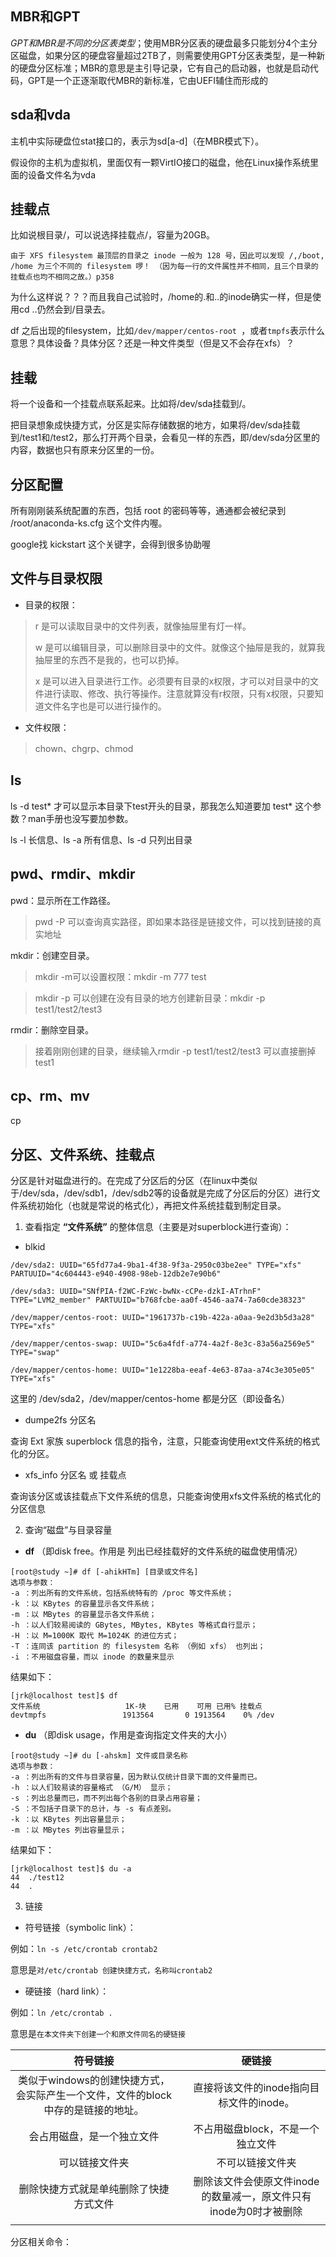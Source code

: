 ## MBR和GPT

*GPT和MBR是不同的分区表类型*；使用MBR分区表的硬盘最多只能划分4个主分区磁盘，如果分区的硬盘容量超过2TB了，则需要使用GPT分区表类型，是一种新的硬盘分区标准；MBR的意思是主引导记录，它有自己的启动器，也就是启动代码，GPT是一个正逐渐取代MBR的新标准，它由UEFI辅住而形成的

## sda和vda

主机中实际硬盘位stat接口的，表示为sd[a-d]（在MBR模式下）。

假设你的主机为虚拟机，里面仅有一颗VirtIO接口的磁盘，他在Linux操作系统里面的设备文件名为vda

## 挂载点

比如说根目录/，可以说选择挂载点/，容量为20GB。

```
由于 XFS filesystem 最顶层的目录之 inode 一般为 128 号，因此可以发现 /,/boot, /home 为三个不同的 filesystem 啰！ （因为每一行的文件属性并不相同，且三个目录的挂载点也均不相同之故。）p358
```

为什么这样说？？？而且我自己试验时，/home的.和..的inode确实一样，但是使用cd ..仍然会到/目录去。

df 之后出现的filesystem，比如`/dev/mapper/centos-root `，或者`tmpfs`表示什么意思？具体设备？具体分区？还是一种文件类型（但是又不会存在xfs）？

## 挂载

将一个设备和一个挂载点联系起来。比如将/dev/sda挂载到/。

把目录想象成快捷方式，分区是实际存储数据的地方，如果将/dev/sda挂载到/test1和/test2，那么打开两个目录，会看见一样的东西，即/dev/sda分区里的内容，数据也只有原来分区里的一份。

## 分区配置

所有刚刚装系统配置的东西，包括 root 的密码等等，通通都会被纪录到 /root/anaconda-ks.cfg 这个文件内喔。

google找 kickstart 这个关键字，会得到很多协助喔

## 文件与目录权限

* 目录的权限：

>  r 是可以读取目录中的文件列表，就像抽屉里有灯一样。
>
> w 是可以编辑目录，可以删除目录中的文件。就像这个抽屉是我的，就算我抽屉里的东西不是我的，也可以扔掉。
>
> x 是可以进入目录进行工作。必须要有目录的x权限，才可以对目录中的文件进行读取、修改、执行等操作。注意就算没有r权限，只有x权限，只要知道文件名字也是可以进行操作的。

* 文件权限：

> chown、chgrp、chmod

## ls

ls -d test* 才可以显示本目录下test开头的目录，那我怎么知道要加 test* 这个参数？man手册也没写要加参数。

ls -l 长信息、ls -a 所有信息、ls -d 只列出目录

## pwd、rmdir、mkdir

pwd：显示所在工作路径。

>  pwd -P 可以查询真实路径，即如果本路径是链接文件，可以找到链接的真实地址

mkdir：创建空目录。

> mkdir -m可以设置权限：mkdir -m 777 test 

>  mkdir -p 可以创建在没有目录的地方创建新目录：mkdir -p test1/test2/test3

rmdir：删除空目录。

> 接着刚刚创建的目录，继续输入rmdir -p test1/test2/test3 可以直接删掉test1

## cp、rm、mv

cp

## 分区、文件系统、挂载点

分区是针对磁盘进行的。在完成了分区后的分区（在linux中类似于/dev/sda，/dev/sdb1，/dev/sdb2等的设备就是完成了分区后的分区）进行文件系统初始化（也就是常说的格式化），再把文件系统挂载到制定目录。

1. 查看指定 **“文件系统”** 的整体信息（主要是对superblock进行查询）：

* blkid

```shell
/dev/sda2: UUID="65fd77a4-9ba1-4f38-9f3a-2950c03be2ee" TYPE="xfs" PARTUUID="4c604443-e940-4908-98eb-12db2e7e90b6" 

/dev/sda3: UUID="SNfPIA-f2WC-FzWc-bwNx-cCPe-dzkI-ATrhnF" TYPE="LVM2_member" PARTUUID="b768fcbe-aa0f-4546-aa74-7a60cde38323" 

/dev/mapper/centos-root: UUID="1961737b-c19b-422a-a0aa-9e2d3b5d3a28" TYPE="xfs" 

/dev/mapper/centos-swap: UUID="5c6a4fdf-a774-4a2f-8e3c-83a56a2569e5" TYPE="swap" 

/dev/mapper/centos-home: UUID="1e1228ba-eeaf-4e63-87aa-a74c3e305e05" TYPE="xfs"
```

这里的 /dev/sda2，/dev/mapper/centos-home 都是分区（即设备名）

* dumpe2fs 分区名

查询 Ext 家族 superblock 信息的指令，注意，只能查询使用ext文件系统的格式化的分区。

* xfs_info 分区名 或 挂载点

查询该分区或该挂载点下文件系统的信息，只能查询使用xfs文件系统的格式化的分区信息



2. 查询“磁盘”与目录容量

* **df**  （即disk free。作用是 列出已经挂载好的文件系统的磁盘使用情况）

```shell
[root@study ~]# df [-ahikHTm] [目录或文件名]
选项与参数：
-a ：列出所有的文件系统，包括系统特有的 /proc 等文件系统；
-k ：以 KBytes 的容量显示各文件系统；
-m ：以 MBytes 的容量显示各文件系统；
-h ：以人们较易阅读的 GBytes, MBytes, KBytes 等格式自行显示；
-H ：以 M=1000K 取代 M=1024K 的进位方式；
-T ：连同该 partition 的 filesystem 名称 （例如 xfs） 也列出；
-i ：不用磁盘容量，而以 inode 的数量来显示

```

结果如下：

```shell
[jrk@localhost test]$ df
文件系统                   1K-块    已用    可用 已用% 挂载点
devtmpfs                 1913564       0 1913564    0% /dev
```

* **du** （即disk usage，作用是查询指定文件夹的大小）

```shell
[root@study ~]# du [-ahskm] 文件或目录名称
选项与参数：
-a ：列出所有的文件与目录容量，因为默认仅统计目录下面的文件量而已。
-h ：以人们较易读的容量格式 （G/M） 显示；
-s ：列出总量而已，而不列出每个各别的目录占用容量；
-S ：不包括子目录下的总计，与 -s 有点差别。
-k ：以 KBytes 列出容量显示；
-m ：以 MBytes 列出容量显示；

```

结果如下：

```shell
[jrk@localhost test]$ du -a
44	./test12
44	.
```

3. 链接

* 符号链接（symbolic link）：

例如：`ln -s /etc/crontab crontab2` 

意思是`对/etc/crontab 创建快捷方式，名称叫crontab2`

* 硬链接（hard link）：

例如：`ln /etc/crontab .`

意思是`在本文件夹下创建一个和原文件同名的硬链接`

|                           符号链接                           |      |                            硬链接                            |
| :----------------------------------------------------------: | ---: | :----------------------------------------------------------: |
| 类似于windows的创建快捷方式，会实际产生一个文件，文件的block中存的是链接的地址。 |      |           直接将该文件的inode指向目标文件的inode。           |
|                  会占用磁盘，是一个独立文件                  |      |              不占用磁盘block，不是一个独立文件               |
|                        可以链接文件夹                        |      |                       不可以链接文件夹                       |
|            删除快捷方式就是单纯删除了快捷方式文件            |      | 删除该文件会使原文件inode的数量减一，原文件只有inode为0时才被删除 |
|                                                              |      |                                                              |

分区相关命令：
